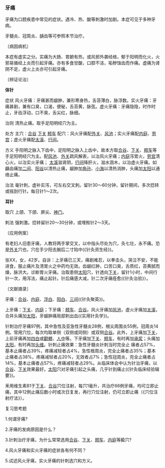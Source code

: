 ### 牙痛

牙痛为口腔疾患中常见的症状。遇冷、热、酸等刺激时加剧。本症可见于多种牙病。

牙髓炎、冠周炎、龋齿等可参照本节治疗。

〔病因病机〕

本症有虚实之分。实痛为大肠、胃腑有热，或风邪外袭经络，郁于阳明而化火，火邪易循经上炎而引起牙痛。亦有多食甘酸，口腔不洁，垢秽蚀齿而作痛。虚痛为肾阴不足，虚火上炎亦可引起牙痛。

〔辨证论治〕

**体针**	

症状  风火牙痛：牙痛甚而龈肿，兼形寒身热，舌苔薄白，脉浮数。实火牙痛：牙痛甚剧，兼有口臭，口渴，便秘，舌苔黄，脉弦。虚火牙痛：牙痛隐隐，时作时止，牙齿浮动，口不臭，舌尖红，脉细。

治则  清热止痛。取手足阳明经穴为主。

处方  主穴：[合谷](https://www.gmzyjc.com/read/zjs/zjs3.1.1-3-0.1.2.3.4.md)  [下关](https://www.gmzyjc.com/read/zjs/zjs3.1.1-3-0.1.3.3.7.md)  [颊车](https://www.gmzyjc.com/read/zjs/zjs3.1.1-3-0.1.3.3.6.md)  配穴：风火牙痛配[外关](https://www.gmzyjc.com/read/zjs/zjs3.1.9-12-0.0.2.3.5.md)、[风池](https://www.gmzyjc.com/read/zjs/zjs3.1.9-12-0.0.3.3.20.md)；实火牙痛配[内庭](https://www.gmzyjc.com/read/zjs/zjs3.1.1-3-0.1.3.3.44.md)、[劳宫](https://www.gmzyjc.com/read/zjs/zjs3.1.9-12-0.0.1.3.8.md)；虚火牙痛配[太溪](https://www.gmzyjc.com/read/zjs/zjs3.1.7-8-0.0.2.3.3.md)、[行间](https://www.gmzyjc.com/read/zjs/zjs3.1.9-12-0.0.4.3.2.md)。

方义  手阳明之脉入下齿中，足阳明之脉入上齿中，故本方取[合谷](https://www.gmzyjc.com/read/zjs/zjs3.1.1-3-0.1.2.3.4.md)、[下关](https://www.gmzyjc.com/read/zjs/zjs3.1.1-3-0.1.3.3.7.md)、[颊车](https://www.gmzyjc.com/read/zjs/zjs3.1.1-3-0.1.3.3.6.md)等手足阳明经穴为主。配[风池](https://www.gmzyjc.com/read/zjs/zjs3.1.9-12-0.0.3.3.20.md)、[外关](https://www.gmzyjc.com/read/zjs/zjs3.1.9-12-0.0.2.3.5.md)疏风解表，以治风火牙痛；[内庭](https://www.gmzyjc.com/read/zjs/zjs3.1.1-3-0.1.3.3.44.md)泻胃火，[劳宫](https://www.gmzyjc.com/read/zjs/zjs3.1.9-12-0.0.1.3.8.md)清心火，以治实火牙痛； [太溪](https://www.gmzyjc.com/read/zjs/zjs3.1.7-8-0.0.2.3.3.md)滋肾阴，[行间](https://www.gmzyjc.com/read/zjs/zjs3.1.9-12-0.0.4.3.2.md)降肝火，滋水涵木，以治虚火牙痛。如齲齿痛加[二间](https://www.gmzyjc.com/read/zjs/zjs3.1.1-3-0.1.2.3.2.md)、[阳谷](https://www.gmzyjc.com/read/zjs/zjs3.1.4-6-0.0.3.3.5.md)以清热止痛，龈肿加[角孙](https://www.gmzyjc.com/read/zjs/zjs3.1.9-12-0.0.2.3.20.md)、[小海](https://www.gmzyjc.com/read/zjs/zjs3.1.4-6-0.0.3.3.8.md)以清热消肿，头痛加[太阳](https://www.gmzyjc.com/read/zjs/zjs3.4-0.1.1.4.0.md)以通络止痛。

治法  毫针刺，虚补实泻，可左右交叉刺。留针30〜60分钟，留针期间，多次捻转或摇刮行针。每日针1〜2次。

**耳针**

取穴  上颌、下颌、屏尖、[神门](https://www.gmzyjc.com/read/zjs/zjs3.1.4-6-0.0.2.3.7.md)。

刺法  强刺激。捻转留针20〜30分钟，或埋揿针2〜3天。

〔应用例案〕

有老妇人旧患牙痛，人教将两手掌交叉，以中指头尽处为穴，灸七壮，永不痛。恐是[外关](https://www.gmzyjc.com/read/zjs/zjs3.1.9-12-0.0.2.3.5.md)穴也，穴在手少阳去腕后二寸陷中(《针灸资生经》)。

张XX，女，42岁。自诉：上牙痛已三天，痛剧难忍，以拳击头，哭泣不安，不能进食，服止痛片及清胃火之中药均无效。齿龈红肿，口苦口臭，舌质红，苔黄腻而燥，脉洪大。诊断胃火牙痛。治取患侧[太阳](https://www.gmzyjc.com/read/zjs/zjs3.4-0.1.1.4.0.md)穴，针透向[下关](https://www.gmzyjc.com/read/zjs/zjs3.1.1-3-0.1.3.3.7.md)，留针1小时，中间行针一次，用泻法，痛止起针。针后痛感大减，针二次牙痛痊愈(《针灸治验》）。

〔文献摘录〕

牙痛：[合谷](https://www.gmzyjc.com/read/zjs/zjs3.1.1-3-0.1.2.3.4.md)、[内庭](https://www.gmzyjc.com/read/zjs/zjs3.1.1-3-0.1.3.3.44.md)、[浮白](https://www.gmzyjc.com/read/zjs/zjs3.1.9-12-0.0.3.3.10.md)、[阳白](https://www.gmzyjc.com/read/zjs/zjs3.1.9-12-0.0.3.3.14.md)、[三间](https://www.gmzyjc.com/read/zjs/zjs3.1.1-3-0.1.2.3.3.md)(《针灸聚英》)。

上牙痛：[下关](https://www.gmzyjc.com/read/zjs/zjs3.1.1-3-0.1.3.3.7.md)、[内庭](https://www.gmzyjc.com/read/zjs/zjs3.1.1-3-0.1.3.3.44.md)；下牙痛：[颊车](https://www.gmzyjc.com/read/zjs/zjs3.1.1-3-0.1.3.3.6.md)、[合谷](https://www.gmzyjc.com/read/zjs/zjs3.1.1-3-0.1.2.3.4.md)。风火牙痛加[风池](https://www.gmzyjc.com/read/zjs/zjs3.1.9-12-0.0.3.3.20.md)，虚火牙痛加[太溪](https://www.gmzyjc.com/read/zjs/zjs3.1.7-8-0.0.2.3.3.md)，合并头痛加[太阳](https://www.gmzyjc.com/read/zjs/zjs3.4-0.1.1.4.0.md)，牙龈肿痛局部刺出血(《实用针灸学》)。

针刺治疗牙痛97例，其中急性及亚急性牙髓炎28例，根尖周围炎55例，冠周炎14例。常用穴位，每次均取单侧（双侧或同侧）或双侧[合谷](https://www.gmzyjc.com/read/zjs/zjs3.1.1-3-0.1.2.3.4.md)。此外，上牙痛加[下关](https://www.gmzyjc.com/read/zjs/zjs3.1.1-3-0.1.3.3.7.md)，上前牙痛再加[四白](https://www.gmzyjc.com/read/zjs/zjs3.1.1-3-0.1.3.3.2.md)或[颧髎](https://www.gmzyjc.com/read/zjs/zjs3.1.4-6-0.0.3.3.18.md)、[人中](https://www.gmzyjc.com/read/zjs/zjs3.2.2-0.0.1.3.26.md)等。下牙痛加[下关](https://www.gmzyjc.com/read/zjs/zjs3.1.1-3-0.1.3.3.7.md)、[颊车](https://www.gmzyjc.com/read/zjs/zjs3.1.1-3-0.1.3.3.6.md)，有时再加[承浆](https://www.gmzyjc.com/read/zjs/zjs3.2.1-0.1.1.3.22.md)；头痛加[太阳](https://www.gmzyjc.com/read/zjs/zjs3.4-0.1.1.4.0.md)，有时再加[头维](https://www.gmzyjc.com/read/zjs/zjs3.1.1-3-0.1.3.3.8.md)。针刺止痛效果：急性牙髓炎针刺当时完全止
痛者占57%，基本止痛者占39%，疼痛减轻者占4%，急性根周炎，完全止痛者占35%；基本止痛者占38%，疼痛减轻者占20%，无效者占7%；急性冠周炎，完全止痛者占14%，基本止痛者占57%，疼痛减轻者占29%。从临床体会中认为针治牙痛，以[合谷](https://www.gmzyjc.com/read/zjs/zjs3.1.1-3-0.1.2.3.4.md)、[下关](https://www.gmzyjc.com/read/zjs/zjs3.1.1-3-0.1.3.3.7.md)效果最好。[太阳](https://www.gmzyjc.com/read/zjs/zjs3.4-0.1.1.4.0.md)穴对牙痛引起之头痛，几乎针到痛止(《针灸临床经验辑要》)。

釆用维生素B1于[下关](https://www.gmzyjc.com/read/zjs/zjs3.1.1-3-0.1.3.3.7.md)、[合谷](https://www.gmzyjc.com/read/zjs/zjs3.1.1-3-0.1.2.3.4.md)穴位注射，每穴1毫升，共治疗66例牙痛，均可立即止痛，其中12例止痛后数小时或次日复发，再行穴位注射，仍可立即止痛（《穴位注射疗法》）。

复习思考题

1.何谓牙痛?

2.牙痛的发病原因是什么？

3.针刺治疗牙痛，为什么常常选用[合谷](https://www.gmzyjc.com/read/zjs/zjs3.1.1-3-0.1.2.3.4.md)、[下关](https://www.gmzyjc.com/read/zjs/zjs3.1.1-3-0.1.3.3.7.md)、[颊车](https://www.gmzyjc.com/read/zjs/zjs3.1.1-3-0.1.3.3.6.md)、[内庭](https://www.gmzyjc.com/read/zjs/zjs3.1.1-3-0.1.3.3.44.md)等腧穴?

4.风火牙痛和实火牙痛的症状各有何不同？

5.试述风火牙痛，实火牙痛的针刺选穴和方义。
